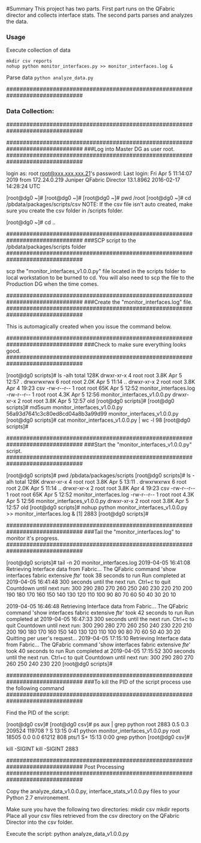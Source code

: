 #Summary
This project has two parts. First part runs on the QFabric director and collects interface stats.
The second parts parses and analyzes the data.

### Usage
Execute collection of data
```
mkdir csv reports
nohup python monitor_interfaces.py >> monitor_interfaces.log &
```

Parse data
`python analyze_data.py`







###############################################################################
###			Data Collection:                                    
###############################################################################

###############################################################################
###Log into Master DG as user root.
###############################################################################

login as: root
root@xxx.xxx.xxx.21's password:
Last login: Fri Apr  5 11:14:07 2019 from 172.24.0.219
Juniper QFabric Director 13.1.8962 2016-02-17 14:28:24 UTC

[root@dg0 ~]#
[root@dg0 ~]#
[root@dg0 ~]# pwd
/root
[root@dg0 ~]# cd /pbdata/packages/scripts/csv
	NOTE: If the csv file isn't auto created, make sure you create the csv 
		folder in /scripts folder.

[root@dg0 ~]# cd ..

###############################################################################
###SCP script to the /pbdata/packages/scripts folder
###############################################################################

scp the "monitor_interfaces_v1.0.0.py" file located in the scripts folder to local 
workstation to be burned to cd.
You will also need to scp the file to the Production DG when the time comes.

###############################################################################
###Create the "monitor_interfaces.log" file.
###############################################################################

This is automagically created when you issue the command below.

###############################################################################
###Check to make sure everything looks good.
###############################################################################

[root@dg0 scripts]# ls -alh
total 128K
drwxr-xr-x 4 root root 3.8K Apr  5 12:57 .
drwxrwxrwx 6 root root 2.0K Apr  5 11:14 ..
drwxr-xr-x 2 root root 3.8K Apr  4 19:23 csv
-rw-r--r-- 1 root root  65K Apr  5 12:52 monitor_interfaces.log
-rw-r--r-- 1 root root 4.3K Apr  5 12:56 monitor_interfaces_v1.0.0.py
drwxr-xr-x 2 root root 3.8K Apr  5 12:57 old
[root@dg0 scripts]#
[root@dg0 scripts]# md5sum monitor_interfaces_v1.0.0.py
56a93d7641c3c80ed8cd04a8b3a99d99  monitor_interfaces_v1.0.0.py
[root@dg0 scripts]# cat monitor_interfaces_v1.0.0.py | wc -l
98
[root@dg0 scripts]#

###############################################################################
###Start the "monitor_interfaces_v1.0.0.py" script.
###############################################################################

[root@dg0 scripts]# pwd
/pbdata/packages/scripts
[root@dg0 scripts]# ls -alh
total 128K
drwxr-xr-x 4 root root 3.8K Apr  5 13:11 .
drwxrwxrwx 6 root root 2.0K Apr  5 11:14 ..
drwxr-xr-x 2 root root 3.8K Apr  4 19:23 csv
-rw-r--r-- 1 root root  65K Apr  5 12:52 monitor_interfaces.log
-rw-r--r-- 1 root root 4.3K Apr  5 12:56 monitor_interfaces_v1.0.0.py
drwxr-xr-x 2 root root 3.8K Apr  5 12:57 old
[root@dg0 scripts]# nohup python monitor_interfaces_v1.0.0.py >> monitor_interfaces.log &
[1] 2883
[root@dg0 scripts]#

###############################################################################
###Tail the "monitor_interfaces.log" to monitor it's progress.
###############################################################################

[root@dg0 scripts]# tail -n 20 monitor_interfaces.log
2019-04-05 16:41:08
Retrieving Interface data from Fabric...
The QFabric command 'show interfaces fabric extensive *fte*' took 38 seconds to run
Run completed at 2019-04-05 16:41:48
300 seconds until the next run. Ctrl+c to quit
Countdown until next run:  300 290 280 270 260 250 240 230 220 210 200 190 180 170 160 150 140 130 120 110 100 90 80 70 60 50 40 30 20 10

2019-04-05 16:46:48
Retrieving Interface data from Fabric...
The QFabric command 'show interfaces fabric extensive *fte*' took 42 seconds to run
Run completed at 2019-04-05 16:47:33
300 seconds until the next run. Ctrl+c to quit
Countdown until next run:  300 290 280 270 260 250 240 230 220 210 200 190 180 170 160 150 140 130 120 110 100 90 80 70 60 50 40 30 20
Quitting per user's request...
2019-04-05 17:15:10
Retrieving Interface data from Fabric...
The QFabric command 'show interfaces fabric extensive *fte*' took 40 seconds to run
Run completed at 2019-04-05 17:15:52
300 seconds until the next run. Ctrl+c to quit
Countdown until next run:  300 290 280 270 260 250 240 230 220 [root@dg0 scripts]#

###############################################################################
###To kill the PID of the script process use the following command
###############################################################################

Find the PID of the script:

[root@dg0 csv]#
[root@dg0 csv]# ps aux | grep python
root      2883  0.5  0.3 209524 119708 ?       S    13:15   0:41 python monitor_interfaces_v1.0.0.py
root     18505  0.0  0.0  61212   808 pts/1    S+   15:13   0:00 grep python
[root@dg0 csv]#


kill -SIGINT <PID>
kill -SIGINT 2883




###############################################################################
Post Processing 
###############################################################################


Copy the analyze_data_v1.0.0.py, interface_stats_v1.0.0.py files to your Python 2.7 environement.

Make sure you have the following two directories:
	mkdir csv
	mkdir reports
Place all your csv files retrieved from the csv directory on the QFabric Director into the csv folder.

Execute the script:
	python analyze_data_v1.0.0.py



